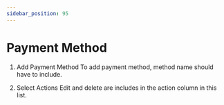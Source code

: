 ```yaml
---
sidebar_position: 95
---
```

 
# Payment Method
1. Add Payment Method
To add payment method, method name should have to include.

2. Select Actions
Edit and delete are includes in the action column in this list.